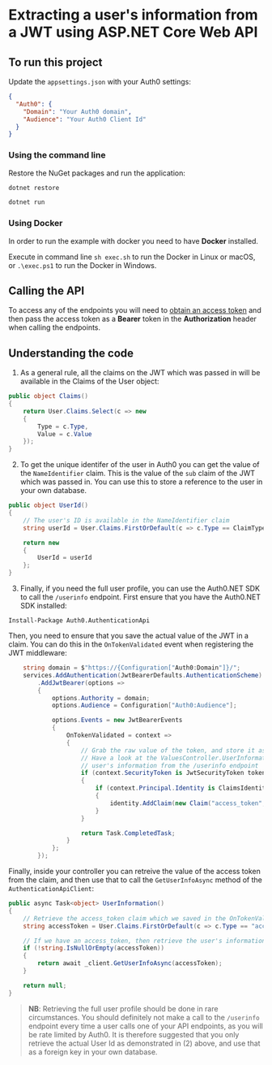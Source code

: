 # Extracting a user's information from a JWT using ASP.NET Core Web API

## To run this project

Update the `appsettings.json` with your Auth0 settings:

```json
{
  "Auth0": {
    "Domain": "Your Auth0 domain",
    "Audience": "Your Auth0 Client Id"
  } 
}
```

### Using the command line

Restore the NuGet packages and run the application:

```bash
dotnet restore

dotnet run
```

### Using Docker

In order to run the example with docker you need to have **Docker** installed.

Execute in command line `sh exec.sh` to run the Docker in Linux or macOS, or `.\exec.ps1` to run the Docker in Windows.

## Calling the API

To access any of the endpoints you will need to [obtain an access token](https://auth0.com/docs/tokens/access-token#how-to-get-an-access-token) and then pass the access token as a **Bearer** token in the **Authorization** header when calling the endpoints.

## Understanding the code

1. As a general rule, all the claims on the JWT which was passed in will be available in the Claims of the User object:

```csharp
public object Claims()
{
    return User.Claims.Select(c => new
    {
        Type = c.Type,
        Value = c.Value
    });
}
```

2. To get the unique identifer of the user in Auth0 you can get the value of the `NameIdentifier` claim. This is the value of the `sub` claim of the JWT which was passed in. You can use this to store a reference to the user in your own database.

```csharp
public object UserId()
{
    // The user's ID is available in the NameIdentifier claim
    string userId = User.Claims.FirstOrDefault(c => c.Type == ClaimTypes.NameIdentifier).Value;

    return new
    {
        UserId = userId
    };
}
```

3. Finally, if you need the full user profile, you can use the Auth0.NET SDK to call the `/userinfo` endpoint. First ensure that you have the Auth0.NET SDK installed:

```text
Install-Package Auth0.AuthenticationApi
```

Then, you need to ensure that you save the actual value of the JWT in a claim. You can do this in the `OnTokenValidated` event when registering the JWT middleware:

```csharp
	string domain = $"https://{Configuration["Auth0:Domain"]}/";
	services.AddAuthentication(JwtBearerDefaults.AuthenticationScheme)
		.AddJwtBearer(options =>
		{
			options.Authority = domain;
			options.Audience = Configuration["Auth0:Audience"];

			options.Events = new JwtBearerEvents
			{
				OnTokenValidated = context =>
				{
					// Grab the raw value of the token, and store it as a claim so we can retrieve it again later in the request pipeline
					// Have a look at the ValuesController.UserInformation() method to see how to retrieve it and use it to retrieve the
					// user's information from the /userinfo endpoint
					if (context.SecurityToken is JwtSecurityToken token)
					{
						if (context.Principal.Identity is ClaimsIdentity identity)
						{
							identity.AddClaim(new Claim("access_token", token.RawData));
						}
					}

					return Task.CompletedTask;
				}
			};
		});
```

Finally, inside your controller you can retreive the value of the access token from the claim, and then use that to call the `GetUserInfoAsync` method of the `AuthenticationApiClient`:

```csharp
public async Task<object> UserInformation()
{
    // Retrieve the access_token claim which we saved in the OnTokenValidated event
    string accessToken = User.Claims.FirstOrDefault(c => c.Type == "access_token").Value;

    // If we have an access_token, then retrieve the user's information
    if (!string.IsNullOrEmpty(accessToken))
    {
        return await _client.GetUserInfoAsync(accessToken);
    }

    return null;
}
```

> **NB**: Retrieving the full user profile should be done in rare circumstances. You should definitely not make a call to the `/userinfo` endpoint every time a user calls one of your API endpoints, as you will be rate limited by Auth0. It is therefore suggested that you only retrieve the actual User Id as demonstrated in (2) above, and use that as a foreign key in your own database.